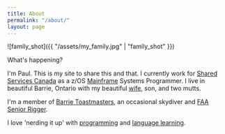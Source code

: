 ```yaml
---
title: About
permalink: "/about/"
layout: page
---
```


![family_shot]({{ "/assets/my_family.jpg" | "family_shot" }})

What's happening?

I'm Paul. This is my site to share this and that. I currently work for [Shared Services Canada](https://en.wikipedia.org/wiki/Shared_Services_Canada) as a z/OS [Mainframe](http://millennialmainframer.com/) Systems Programmer. I live in beautiful Barrie, Ontario with my beautiful [wife](http://kristenalary.com), son, and two mutts.

I'm a member of [Barrie Toastmasters](http://barrietoastmasters.org), an occasional skydiver and [FAA Senior Rigger](http://paratechies.com).

I love 'nerding it up' with [programming](https://github.com/paulywill) and [language learning](https://www.lingq.com/profile/paulywill/).
